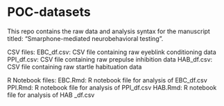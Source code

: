 # POC-datasets
This repo contains the raw data and analysis syntax for the manuscript titled: “Smarphone-mediated neurobehavioral testing”. 

CSV files:
EBC_df.csv: 	CSV file containing raw eyeblink conditioning data
PPI_df.csv: 	CSV file containing raw prepulse inhibition data
HAB_df.csv: 	CSV file containing raw startle habituation data

R Notebook files:
EBC.Rmd:	R notebook file for analysis of EBC_df.csv
PPI.Rmd:	R notebook file for analysis of PPI_df.csv
HAB.Rmd:	R notebook file for analysis of HAB _df.csv

